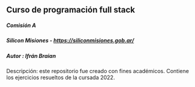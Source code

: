 ## Curso de programación full stack
##### Comisión A
##### Silicon Misiones - https://siliconmisiones.gob.ar/
##### Autor : Ifrán Braian
Descripción: este repositorio fue creado con fines académicos. Contiene los ejercicios resueltos de la cursada 2022.